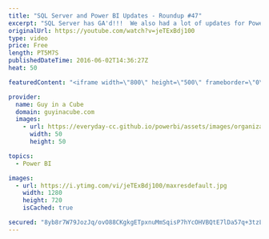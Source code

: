 ```yaml
---
title: "SQL Server and Power BI Updates - Roundup #47"
excerpt: "SQL Server has GA'd!!!  We also had a lot of updates for Power BI!  Creating Current Day, Week, Month And Year Reports In Power BI Using Bidirectional Cross-Filtering And M (@technitrain) https://blog.crossjoin.co.uk/2016/05/30/creating-current-day-week-month-and-year-reports-in-power-bi-using-bidirectional-cross-filtering-and-m/"
originalUrl: https://youtube.com/watch?v=jeTExBdj100
type: video
price: Free
length: PT5M7S
publishedDateTime: 2016-06-02T14:36:27Z
heat: 50

featuredContent: "<iframe width=\"800\" height=\"500\" frameborder=\"0\" src=\"https://www.youtube.com/embed/jeTExBdj100\" allow=\"accelerometer; autoplay; encrypted-media; gyroscope; picture-in-picture\" allowfullscreen></iframe>"

provider:
  name: Guy in a Cube
  domain: guyinacube.com
  images:
    - url: https://everyday-cc.github.io/powerbi/assets/images/organizations/guyinacube.com-50x50.jpg
      width: 50
      height: 50

topics:
  - Power BI

images:
  - url: https://i.ytimg.com/vi/jeTExBdj100/maxresdefault.jpg
    width: 1280
    height: 720
    isCached: true

secured: "8yb8r7W79JozJq/ovO88CKgkgETpxnuMmSqisP7hYcOHVBQtE7lDa57q+3tzLCXPy7pydV0d4iQxGap8rCUp0hAKcVQ9GafjjtG3nYQ8AMWLQrra/dtazvOxLGXlgpVcSIgddwGZdZTu8UWvWXo6KN/CUwaSxYCSzKI2p2bp+GVVJpASQJpJXU2q64kpddKpmg5AbELXFMFjnO7YLKLp6tThz3oKGjXND5hs5aRDRhpH4vPkWqqSV2ukX9d2XagHGnd1ZMEWxOU5G0iGJKCZf0RTXNPPdrouXFl8CeRKfvd3oH/ojrHPk2KTfX7VDpkq5lKikIfHhH0xRuJHYLVQL9koBBgZIX8Y2+8KVqUi6y7AF1D99iB10SmcElgpnI4jNmO0hepqrC6tPXC+ePxkDMLIdndtmz0Ui4tumeK/MhE=;sdEeLmICOE85K6TYh1XoLA=="
---
```


